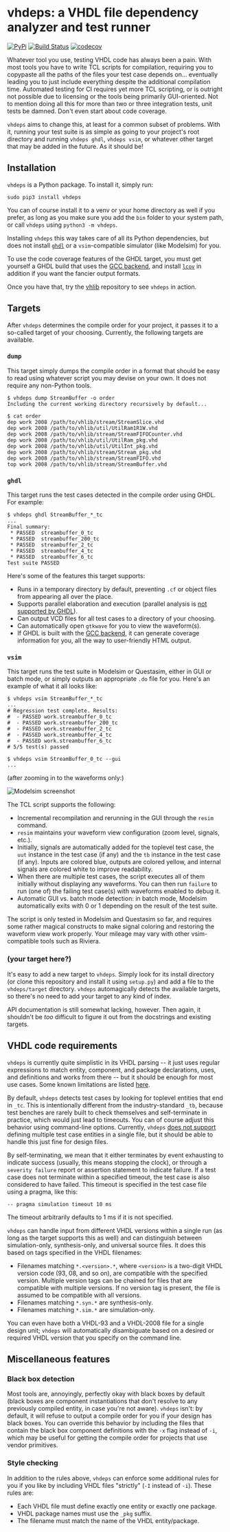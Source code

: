 
vhdeps: a VHDL file dependency analyzer and test runner
=======================================================

[![PyPi](https://badgen.net/pypi/v/vhdeps)](https://pypi.org/project/vhdeps/)
[![Build Status](https://dev.azure.com/abs-tudelft/vhdeps/_apis/build/status/abs-tudelft.vhdeps?branchName=master)](https://dev.azure.com/abs-tudelft/vhdeps/_build/latest?definitionId=4&branchName=master)
[![codecov](https://codecov.io/gh/abs-tudelft/vhdeps/branch/master/graph/badge.svg)](https://codecov.io/gh/abs-tudelft/vhdeps)

Whatever tool you use, testing VHDL code has always been a pain. With most
tools you have to write TCL scripts for compilation, requiring you to copypaste
all the paths of the files your test case depends on... eventually leading you
to just include everything despite the additional compilation time. Automated
testing for CI requires yet more TCL scripting, or is outright not possible due
to licensing or the tools being primarily GUI-oriented. Not to mention doing
all this for more than two or three integration tests, unit tests be damned.
Don't even start about code coverage.

`vhdeps` aims to change this, at least for a common subset of problems. With
it, running your test suite is as simple as going to your project's root
directory and running `vhdeps ghdl`, `vhdeps vsim`, or whatever other target
that may be added in the future. As it should be!


Installation
------------

`vhdeps` is a Python package. To install it, simply run:

    sudo pip3 install vhdeps

You can of course install it to a venv or your home directory as well if you
prefer, as long as you make sure you add the `bin` folder to your system path,
or call `vhdeps` using `python3 -m vhdeps`.

Installing `vhdeps` this way takes care of all its Python dependencies, but
does not install [`ghdl`](https://github.com/ghdl/ghdl) or a `vsim`-compatible
simulator (like Modelsim) for you.

To use the code coverage features of the GHDL target, you must get yourself a
GHDL build that uses the [GCC backend](https://ghdl.readthedocs.io/en/latest/building/gcc/),
and install [`lcov`](http://ltp.sourceforge.net/coverage/lcov.php) in addition
if you want the fancier output formats.

Once you have that, try the [vhlib](https://github.com/abs-tudelft/vhlib)
repository to see `vhdeps` in action.


Targets
-------

After `vhdeps` determines the compile order for your project, it passes it to a
so-called target of your choosing. Currently, the following targets are
available.

### `dump`

This target simply dumps the compile order in a format that should be easy
to read using whatever script you may devise on your own. It does not require
any non-Python tools.

    $ vhdeps dump StreamBuffer -o order
    Including the current working directory recursively by default...

    $ cat order
    dep work 2008 /path/to/vhlib/stream/StreamSlice.vhd
    dep work 2008 /path/to/vhlib/util/UtilRam1R1W.vhd
    dep work 2008 /path/to/vhlib/stream/StreamFIFOCounter.vhd
    dep work 2008 /path/to/vhlib/util/UtilRam_pkg.vhd
    dep work 2008 /path/to/vhlib/util/UtilInt_pkg.vhd
    dep work 2008 /path/to/vhlib/stream/Stream_pkg.vhd
    dep work 2008 /path/to/vhlib/stream/StreamFIFO.vhd
    top work 2008 /path/to/vhlib/stream/StreamBuffer.vhd

### `ghdl`

This target runs the test cases detected in the compile order using GHDL. For
example:

    $ vhdeps ghdl StreamBuffer_*_tc
    ...
    Final summary:
     * PASSED  streambuffer_0_tc
     * PASSED  streambuffer_200_tc
     * PASSED  streambuffer_2_tc
     * PASSED  streambuffer_4_tc
     * PASSED  streambuffer_6_tc
    Test suite PASSED

Here's some of the features this target supports:

 - Runs in a temporary directory by default, preventing `.cf` or object files
   from appearing all over the place.
 - Supports parallel elaboration and execution (parallel analysis is
   [not supported by GHDL](https://github.com/ghdl/ghdl/issues/829)).
 - Can output VCD files for all test cases to a directory of your choosing.
 - Can automatically open `gtkwave` for you to view the waveform(s).
 - If GHDL is built with the [GCC backend](https://ghdl.readthedocs.io/en/latest/building/gcc/),
   it can generate coverage information for you, all the way to user-friendly
   HTML output.

### `vsim`

This target runs the test suite in Modelsim or Questasim, either in GUI or
batch mode, or simply outputs an appropriate `.do` file for you. Here's an
example of what it all looks like:

    $ vhdeps vsim StreamBuffer_*_tc
    ...
    # Regression test complete. Results:
    #  - PASSED work.streambuffer_0_tc
    #  - PASSED work.streambuffer_200_tc
    #  - PASSED work.streambuffer_2_tc
    #  - PASSED work.streambuffer_4_tc
    #  - PASSED work.streambuffer_6_tc
    # 5/5 test(s) passed

    $ vhdeps vsim StreamBuffer_0_tc --gui
    ...

(after zooming in to the waveforms only:)

![Modelsim screenshot](/.assets/modelsim.png?raw=true)

The TCL script supports the following:

 - Incremental recompilation and rerunning in the GUI through the `resim`
   command.
 - `resim` maintains your waveform view configuration (zoom level, signals,
   etc.).
 - Initially, signals are automatically added for the toplevel test case, the
   `uut` instance in the test case (if any) and the `tb` instance in the test
   case (if any). Inputs are colored blue, outputs are colored yellow, and
   internal signals are colored white to improve readability.
 - When there are multiple test cases, the script executes all of them
   initially without displaying any waveforms. You can then run `failure`
   to run (one of) the failing test case(s) with waveforms enabled to
   debug it.
 - Automatic GUI vs. batch mode detection: in batch mode, Modelsim
   automatically exits with 0 or 1 depending on the result of the test suite.

The script is only tested in Modelsim and Questasim so far, and requires some
rather magical constructs to make signal coloring and restoring the waveform
view work properly. Your mileage may vary with other vsim-compatible tools
such as Riviera.

### (your target here?)

It's easy to add a new target to `vhdeps`. Simply look for its install
directory (or clone this repository and install it using `setup.py`) and add
a file to the `vhdeps/target` directory. `vhdeps` automagically detects the
available targets, so there's no need to add your target to any kind of index.

API documentation is still somewhat lacking, however. Then again, it shouldn't
be *too* difficult to figure it out from the docstrings and existing targets.


VHDL code requirements
----------------------

`vhdeps` is currently quite simplistic in its VHDL parsing -- it just uses
regular expressions to match entity, component, and package declarations, uses,
and definitions and works from there -- but it should be enough for most use
cases. Some known limitations are listed [here](https://github.com/abs-tudelft/vhdeps/issues/6).

By default, `vhdeps` detects test cases by looking for toplevel entities that
end in `_tc`. This is intentionally different from the industry-standard `_tb`,
because test benches are rarely built to check themselves and self-terminate
in practice, which would just lead to timeouts. You can of course adjust this
behavior using command-line options. Currently, `vhdeps`
[does not support](https://github.com/abs-tudelft/vhdeps/issues/4) defining
multiple test case entities in a single file, but it should be able to handle
this just fine for design files.

By self-terminating, we mean that it either terminates by event exhausting
to indicate success (usually, this means stopping the clock), or through a
`severity failure` report or assertion statement to indicate failure. If a
test case does not terminate within a specified timeout, the test case is also
considered to have failed. This timeout is specified in the test case file
using a pragma, like this:

    -- pragma simulation timeout 10 ms

The timeout arbitrarily defaults to 1 ms if it is not specified.

`vhdeps` can handle input from different VHDL versions within a single run (as
long as the target supports this as well) and can distinguish between
simulation-only, synthesis-only, and universal source files. It does this based
on tags specified in the VHDL filenames:

 - Filenames matching `*.<version>.*`, where `<version>` is a two-digit VHDL
   version code (93, 08, and so on), are compatible with the specified version.
   Multiple version tags can be chained for files that are compatible with
   multiple versions. If no version tag is present, the file is assumed to be
   compatible with all versions.
 - Filenames matching `*.syn.*` are synthesis-only.
 - Filenames matching `*.sim.*` are simulation-only.

You can even have both a VHDL-93 and a VHDL-2008 file for a single design unit;
`vhdeps` will automatically disambiguate based on a desired or required VHDL
version that you specify on the command line.


Miscellaneous features
----------------------

### Black box detection

Most tools are, annoyingly, perfectly okay with black boxes by default (black
boxes are component instantiations that don't resolve to any previously
compiled entity, in case you're not aware). `vhdeps` isn't: by default, it will
refuse to output a compile order for you if your design has black boxes. You
can override this behavior by including the files that contain the black box
component definitions with the `-x` flag instead of `-i`, which may be useful
for getting the compile order for projects that use vendor primitives.

### Style checking

In addition to the rules above, `vhdeps` can enforce some additional rules for
you if you like by including VHDL files "strictly" (`-I` instead of `-i`).
These rules are:

 - Each VHDL file must define exactly one entity or exactly one package.
 - VHDL package names must use the `_pkg` suffix.
 - The filename must match the name of the VHDL entity/package.
